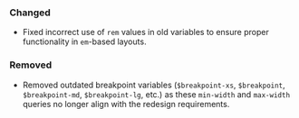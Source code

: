 ### Changed

- Fixed incorrect use of `rem` values in old variables to ensure proper functionality in `em`-based layouts.

### Removed
- Removed outdated breakpoint variables (`$breakpoint-xs`, `$breakpoint`, `$breakpoint-md`, `$breakpoint-lg`, etc.) as these `min-width` and `max-width` queries no longer align with the redesign requirements.
  